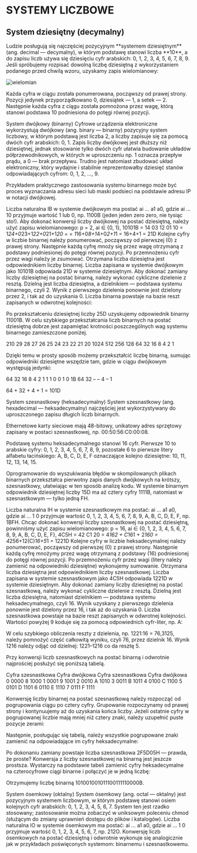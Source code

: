 SYSTEMY LICZBOWE
===
System dziesiętny (decymalny)
---
<p>
Ludzie posługują się najczęściej pozycyjnym **systemem dziesiętnym** 
(ang. decimal — decymalny), w którym podstawę stanowi liczba **10**, 
a do zapisu liczb używa się dziesięciu cyfr arabskich: 0, 1, 2, 3, 4, 5, 6, 7, 8, 9. 
Jeśli spróbujemy rozpisać dowolną liczbę dziesiętną z wykorzystaniem podanego przed chwilą wzoru, 
uzyskamy zapis wielomianowy:
</p>

<img src="/home/lukasz/Pulpit/Praca_domowa" alt="wielomian" title="Zapis wielomianowy"/>
<p>
Każda cyfra w ciągu została ponumerowana, począwszy od prawej strony. Pozycji jedynek przyporządkowano 0, 
dziesiątek — 1, a setek — 2. Następnie każda cyfra z ciągu została pomnożona przez wagę, 
którą stanowi podstawa 10 podniesiona do potęgi równej pozycji.
</p>
System dwójkowy (binarny)
Cyfrowe urządzenia elektroniczne wykorzystują dwójkowy 
(ang. binary — binarny) pozycyjny system liczbowy, w którym podstawą jest liczba 2, 
a liczby zapisuje się za pomocą dwóch cyfr arabskich: 0, 1. 
Zapis liczby dwójkowej jest dłuższy niż dziesiętnej, jednak stosowanie tylko dwóch cyfr 
ułatwia budowanie układów półprzewodnikowych, w których w uproszczeniu np. 1 oznacza przepływ prądu, 
a 0 — brak przepływu. Trudno jest natomiast zbudować układ elektroniczny, 
który wydajnie i stabilnie reprezentowałby dziesięć stanów odpowiadających cyfrom: 0, 1, 2, …, 9. 

Przykładem praktycznego zastosowania systemu binarnego może być proces 
wyznaczania adresu sieci lub maski podsieci na podstawie adresu IP w notacji dwójkowej.

Liczba naturalna lB w systemie dwójkowym ma postać ai … a1 a0, gdzie ai … 10 przyjmuje wartość 1 lub 0, 
np. 1100B (jeden jeden zero zero, nie tysiąc sto!).
Aby dokonać konwersji liczby dwójkowej na postać dziesiętną, 
należy użyć zapisu wielomianowego: p = 2, ai ∈ {0, 1},
10101B = 14 03 12 01 10 = 1*24+0*23+1*22+0*21+1*20 =
= 1*16+0*8+1*4+0*2+1*1 = 16+4+1 = 21D
Kolejne cyfry w liczbie binarnej należy ponumerować, począwszy od pierwszej (0) z prawej strony. 
Następnie każdą cyfrę mnoży się przez wagę otrzymaną z podstawy podniesionej do potęgi równej pozycji. 
Po przemnożeniu cyfr przez wagi należy je zsumować. Otrzymana liczba dziesiętna jest odpowiednikiem liczby binarnej. 
Liczba zapisana w systemie dwójkowym jako 10101B odpowiada 21D w systemie dziesiętnym.
Aby dokonać zamiany liczby dziesiętnej na postać binarną, należy wykonać cykliczne dzielenie z resztą. 
Dzielną jest liczba dziesiętna, a dzielnikiem — podstawa systemu binarnego, czyli 2. 
Wynik z pierwszego dzielenia ponownie jest dzielony przez 2, i tak aż do uzyskania 0. 
Liczba binarna powstaje na bazie reszt zapisanych w odwrotnej kolejności:


Po przekształceniu dziesiętnej liczby 25D uzyskujemy odpowiednik binarny 11001B.
W celu szybkiego przekształcania liczb binarnych na postać dziesiętną dobrze jest 
zapamiętać krotności poszczególnych wag systemu binarnego zamieszczone poniżej.

210
29
28
27
26
25
24
23
22
21
20
1024
512
256
128
64
32
16
8
4
2
1

Dzięki temu w prosty sposób możemy przekształcić liczbę binarną, sumując odpowiedniki dziesiętne wszędzie tam, 
gdzie w ciągu dwójkowym występują jedynki:

64
32
16
8
4
2
1
1
1
0
0
1
0
1B
64
32
–
–
4
–
1

64 + 32 + 4 + 1 = 101D

System szesnastkowy (heksadecymalny)
System szesnastkowy (ang. hexadecimal — heksadecymalny) najczęściej jest wykorzystywany do uproszczonego zapisu długich liczb binarnych.

Ethernetowe karty sieciowe mają 48-bitowy, unikatowy adres sprzętowy zapisany
w postaci szesnastkowej, np. 00:50:56:C0:00:08. 

Podstawę systemu heksadecymalnego stanowi 16 cyfr. Pierwsze 10 to arabskie cyfry: 0, 
1, 2, 3, 4, 5, 6, 7, 8, 9, pozostałe 6 to pierwsze litery alfabetu łacińskiego: 
A, B, C, D, E, F oznaczające kolejno dziesiętne: 10, 11, 12, 13, 14, 15.


Oprogramowanie do wyszukiwania błędów w skompilowanych plikach binarnych przekształca 
pierwotny zapis danych dwójkowych na krótszy, szesnastkowy, ułatwiając w ten sposób analizę kodu. 
W systemie binarnym odpowiednik dziesiętnej liczby 15D ma aż cztery cyfry 1111B, 
natomiast w szesnastkowym — tylko jedną FH.

Liczba naturalna lH w systemie szesnastkowym ma postać: ai ... a1 a0, gdzie ai … 1 0 
przyjmuje wartość 0, 1, 2, 3, 4, 5, 6, 7, 8, 9, A, B, C, D, E, F, np. 1BFH.
Chcąc dokonać konwersji liczby szesnastkowej na postać dziesiętną, powinniśmy użyć zapisu wielomianowego:
p = 16, ai ∈ {0, 1, 2, 3, 4, 5, 6, 7, 8, 9, A, B, C, D, E, F},
4C5H = 42 C1 20 = 4*162 + C*161 + 2*160 = 4*256+12(C)*16+5*1 = 1221D
Kolejne cyfry w liczbie heksadecymalnej należy ponumerować, począwszy od pierwszej 
(0) z prawej strony. Następnie każdą cyfrę mnożymy przez wagę otrzymaną z podstawy (16) podniesionej do potęgi równej pozycji. 
Po przemnożeniu cyfr przez wagi (litery należy zamienić na odpowiedniki dziesiętne) wykonujemy sumowanie. 
Otrzymana liczba dziesiętna jest odpowiednikiem liczby szesnastkowej. Liczba zapisana w systemie szesnastkowym jako 4C5H 
odpowiada 1221D w systemie dziesiętnym.
Aby dokonać zamiany liczby dziesiętnej na postać szesnastkową, należy wykonać cykliczne dzielenie z resztą. 
Dzielną jest liczba dziesiętna, natomiast dzielnikiem — podstawa systemu heksadecymalnego, czyli 16. Wynik uzyskany z pierwszego 
dzielenia ponownie jest dzielony przez 16, i tak aż do uzyskania 0. Liczba szesnastkowa powstaje na bazie reszt zapisanych 
w odwrotnej kolejności. Wartości powyżej 9 koduje się za pomocą odpowiednich cyfr-liter, np. A:


W celu szybkiego obliczenia reszty z dzielenia, np. 1221:16 = 76,3125, należy pomnożyć
część całkowitą wyniku, czyli 76, przez dzielnik 16. Wynik 1216 należy odjąć od dzielnej: 
1221–1216 co da resztę 5.

Przy konwersji liczb szesnastkowych na postać binarną i odwrotnie najprościej posłużyć się poniższą tabelą.

Cyfra szesnastkowa
Cyfra dwójkowa
Cyfra szesnastkowa
Cyfra dwójkowa
0
0000
8
1000
1
0001
9
1001
2
0010
A
1010
3
0011
B
1011
4
0100
C
1100
5
0101
D
1101
6
0110
E
1110
7
0111
F
1111

Konwersję liczby binarnej na postać szesnastkową należy rozpocząć od pogrupowania ciągu po cztery cyfry. 
Grupowanie rozpoczynamy od prawej strony i kontynuujemy aż do uzyskania końca liczby. 
Jeżeli ostatnie cyfry w pogrupowanej liczbie mają mniej niż cztery znaki, należy uzupełnić puste pozycje zerami:

Następnie, posługując się tabelą, należy wszystkie pogrupowane znaki zamienić na odpowiadające im cyfry heksadecymalne:

Po dokonaniu zamiany powstaje liczba szesnastkowa 2F5D05H — prawda, że proste?
Konwersja z liczby szesnastkowej na binarną jest jeszcze prostsza. 
Wystarczy na podstawie tabeli zamienić cyfry heksadecymalne na czterocyfrowe ciągi binarne i połączyć 
je w jedną liczbę:

Otrzymujemy liczbę binarną 101001001011100111110000B.


System ósemkowy (oktalny)
System ósemkowy (ang. octal — oktalny) jest pozycyjnym systemem liczbowym, 
w którym podstawę stanowi osiem kolejnych cyfr arabskich: 0, 1, 2, 3, 4, 5, 6, 7. 
System ten jest rzadko stosowany; zastosowanie można zobaczyć w uniksowym poleceniu chmod 
(służącym do zmiany uprawnień dostępu do plików i katalogów).
Liczba naturalna lO w systemie ósemkowym ma postać: ai ... a1 a0, gdzie ai … 1 0 przyjmuje wartość 0, 1, 2, 3, 4, 5, 6, 7, np. 212O.
Konwersję liczb ósemkowych na postać dziesiętną i odwrotnie wykonuje się analogicznie 
jak w przykładach poświęconych systemom: binarnemu i szesnastkowemu.
